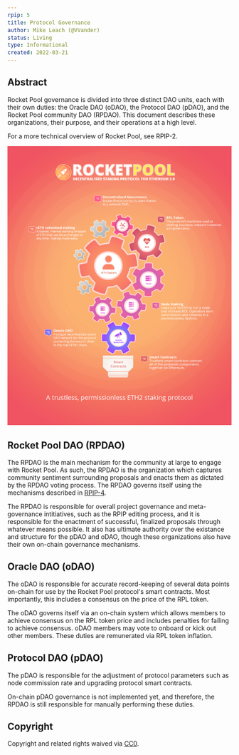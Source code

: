 ```yaml
---
rpip: 5
title: Protocol Governance
author: Mike Leach (@VVander)
status: Living
type: Informational
created: 2022-03-21
---
```


## Abstract
Rocket Pool governance is divided into three distinct DAO units, each with their own duties: the Oracle DAO (oDAO), the Protocol DAO (pDAO), and the Rocket Pool community DAO (RPDAO). This document describes these organizations, their purpose, and their operations at a high level.

For a more technical overview of Rocket Pool, see RPIP-2.
  
![RP Governance Diagram](../assets/rpip-5/rp-governance.png)

## Rocket Pool DAO (RPDAO)

The RPDAO is the main mechanism for the community at large to engage with Rocket Pool. As such, the RPDAO is the organization which captures community sentiment surrounding proposals and enacts them as dictated by the RPDAO voting process. The RPDAO governs itself using the mechanisms described in [RPIP-4](RPIP-4.md). 
  
The RPDAO is responsible for overall project governance and meta-governance intitiatives, such as the RPIP editing process, and it is responsible for the enactment of successful, finalized proposals through whatever means possible. It also has ultimate authority over the existance and structure for the pDAO and oDAO, though these organizations also have their own on-chain governance mechanisms.
  
## Oracle DAO (oDAO)

The oDAO is responsible for accurate record-keeping of several data points on-chain for use by the Rocket Pool protocol's smart contracts. Most importantly, this includes a consensus on the price of the RPL token.

The oDAO governs itself via an on-chain system which allows members to achieve consensus on the RPL token price and includes penalties for failing to achieve consensus. oDAO members may vote to onboard or kick out other members. These duties are remunerated via RPL token inflation.

## Protocol DAO (pDAO)
  
The pDAO is responsible for the adjustment of protocol parameters such as node commission rate and upgrading protocol smart contracts.

On-chain pDAO governance is not implemented yet, and therefore, the RPDAO is still responsible for manually performing these duties.

## Copyright
Copyright and related rights waived via [CC0](https://creativecommons.org/publicdomain/zero/1.0/).
